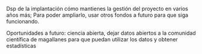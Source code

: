 Dsp de la implantación cómo mantienes la gestión del proyecto en varios años más; Para poder ampliarlo, usar otros fondos a futuro para que siga funcionando.

Oportunidades a futuro: ciencia abierta, dejar datos abiertos a la comunidad científica de magallanes para que puedan utilizar los datos y obtener estadísticas 